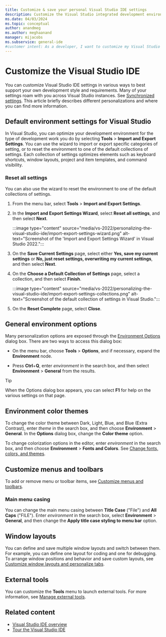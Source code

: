 ```yaml
---
title: Customize & save your personal Visual Studio IDE settings
description: Customize the Visual Studio integrated development environment (IDE) in ways that best support your own development style and requirements.
ms.date: 04/03/2024
ms.topic: conceptual
author: anandmeg
ms.author: meghaanand
manager: mijacobs
ms.subservice: general-ide
#customer intent: As a developer, I want to customize my Visual Studio environment and to be able to export or import those custom settings to use across Visual Studio instances.
---
```

# Customize the Visual Studio IDE

You can customize Visual Studio IDE settings in various ways to best support your own development style and requirements. Many of your settings roam with you across Visual Studio instances. See [Synchronized settings](../ide/synchronized-settings-in-visual-studio.md). This article briefly describes different personalizations and where you can find more information.

## Default environment settings for Visual Studio

In Visual Studio, you can optimize your development environment for the type of development work you do by selecting **Tools** > **Import and Export Settings**. You can use the wizard to import or export specific categories of setting, or to reset the environment to one of the default collections of settings. Each collection of settings optimizes elements such as keyboard shortcuts, window layouts, project and item templates, and command visibility.

### Reset all settings

You can also use the wizard to reset the environment to one of the default collections of settings.

1. From the menu bar, select **Tools** > **Import and Export Settings**.

1. In the **Import and Export Settings Wizard**, select **Reset all settings**, and then select **Next**.

    :::image type="content" source="media/vs-2022/personalizing-the-visual-studio-ide/import-export-settings-wizard.png" alt-text="Screenshot of the 'Import and Export Settings Wizard' in Visual Studio 2022.":::

1. On the **Save Current Settings** page, select either **Yes, save my current settings** or **No, just reset settings, overwriting my current settings**, and then select **Next**.

1. On the **Choose a Default Collection of Settings** page, select a collection, and then select **Finish**.

    :::image type="content" source="media/vs-2022/personalizing-the-visual-studio-ide/import-export-settings-collections.png" alt-text="Screenshot of the default collection of settings in Visual Studio.":::

1. On the **Reset Complete** page, select **Close**.

## General environment options

Many personalization options are exposed through the [Environment Options](../ide/reference/general-environment-options-dialog-box.md) dialog box. There are two ways to access this dialog box:

- On the menu bar, choose **Tools** > **Options**, and if necessary, expand the **Environment** node.

- Press **Ctrl**+**Q**, enter *environment* in the search box, and then select **Environment** > **General** from the results.

> [!TIP]
> When the Options dialog box appears, you can select **F1** for help on the various settings on that page.

## Environment color themes

To change the color theme between Dark, Light, Blue, and Blue (Extra Contrast), enter *theme* in the search box, and then choose **Environment** > **General**. In the **Options** dialog box, change the **Color theme** option.

To change colorization options in the editor, enter *environment* in the search box, and then choose **Environment** > **Fonts and Colors**. See [Change fonts, colors, and themes](../ide/how-to-change-fonts-and-colors-in-visual-studio.md).

## Customize menus and toolbars

To add or remove menu or toolbar items, see [Customize menus and toolbars](../ide/how-to-customize-menus-and-toolbars-in-visual-studio.md).

### Main menu casing

You can change the main menu casing between **Title Case** ("File") and **All Caps** ("FILE"). Enter *environment* in the search box, select **Environment** > **General**, and then change the **Apply title case styling to menu bar** option.

## Window layouts

You can define and save multiple window layouts and switch between them. For example, you can define one layout for coding and one for debugging. To arrange window positions and behavior and save custom layouts, see [Customize window layouts and personalize tabs](../ide/customizing-window-layouts-in-visual-studio.md).

## External tools

You can customize the **Tools** menu to launch external tools. For more information, see [Manage external tools](../ide/managing-external-tools.md).

## Related content

- [Visual Studio IDE overview](../get-started/visual-studio-ide.md)
- [Tour the Visual Studio IDE](../ide/quickstart-ide-orientation.md)

